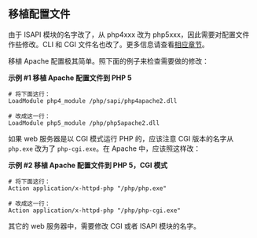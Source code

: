 移植配置文件
------------

由于 ISAPI 模块的名字改了，从 php4xxx 改为
php5xxx，因此需要对配置文件作些修改。CLI 和 CGI
文件名也改了。更多信息请查看<a href="/migration5/cli-cgi.html" class="link">相应章节</a>。

移植 Apache 配置极其简单。照下面的例子来检查需要做的修改：

**示例 \#1 移植 Apache 配置文件到 PHP 5**

``` apache-conf
# 将下面这行：
LoadModule php4_module /php/sapi/php4apache2.dll

# 改成这一行：
LoadModule php5_module /php/php5apache2.dll
```

如果 web 服务器是以 CGI 模式运行 PHP 的，应该注意 CGI 版本的名字从
`php.exe` 改为了 `php-cgi.exe`。在 Apache 中，应该照这样改：

**示例 \#2 移植 Apache 配置文件到 PHP 5，CGI 模式**

``` apache-conf
# 将下面这行：
Action application/x-httpd-php "/php/php.exe"

# 改成这一行：
Action application/x-httpd-php "/php/php-cgi.exe"
```

其它的 web 服务器中，需要修改 CGI 或者 ISAPI 模块的名字。
